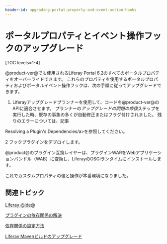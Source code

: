 ```yaml
---
header-id: upgrading-portal-property-and-event-action-hooks
---
```


# ポータルプロパティとイベント操作フックのアップグレード

[TOC levels=1-4]

@product-ver@でも使用されるLiferay Portal 6.2のすべてのポータルプロパティをオーバーライドできます。 これらのプロパティを使用するポータルプロパティおよびポータルイベント操作フックは、次の手順に従ってアップグレードできます。

1.  Liferayアップグレードプランナーを使用して、コードを@product-ver@のAPIに適合させます。 プランナーの*アップグレードの問題の修復*ステップを実行した時、既存の事象の多くが自動修正またはフラグ付けされました。 残りのエラーについては、記事

Resolving a Plugin's Dependencies/a>を参照してください。</p></li> 
   
   2  フックプラグインをデプロイします。</ol> 

@product@のプラグイン互換レイヤーは、プラグインWARをWebアプリケーションバンドル（WAB）に変換し、LiferayのOSGiランタイムにインストールします。

これでカスタムプロパティの値と操作が本番環境になりました。



## 関連トピック

[Liferay @ide@](/docs/7-1/tutorials/-/knowledge_base/t/liferay-ide)

[プラグインの依存関係の解決](/docs/7-1/tutorials/-/knowledge_base/t/resolving-a-plugins-dependencies)

[依存関係の設定方法](/docs/7-1/tutorials/-/knowledge_base/t/configuring-dependencies)

[Liferay Mavenビルドのアップグレード](/docs/7-1/tutorials/-/knowledge_base/t/upgrading-the-liferay-maven-build)
